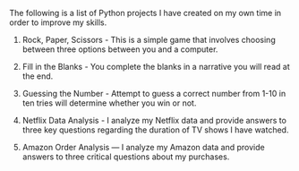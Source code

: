 The following is a list of Python projects I have created on my own time in order to improve my skills.

1. Rock, Paper, Scissors - This is a simple game that involves choosing between three options between you and a computer.

2. Fill in the Blanks - You complete the blanks in a narrative you will read at the end.

3. Guessing the Number - Attempt to guess a correct number from 1-10 in ten tries will determine whether you win or not.

4. Netflix Data Analysis - I analyze my Netflix data and provide answers to three key questions regarding the duration of TV shows I have watched.

5. Amazon Order Analysis — I analyze my Amazon data and provide answers to three critical questions about my purchases.
